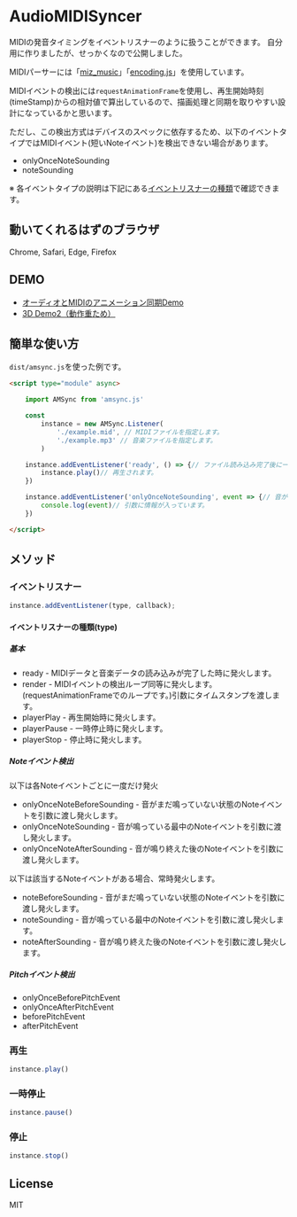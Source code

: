 # AudioMIDISyncer

MIDIの発音タイミングをイベントリスナーのように扱うことができます。
自分用に作りましたが、せっかくなので公開しました。

MIDIパーサーには「[miz_music](https://github.com/MizunagiKB/miz_music)」「[encoding.js](https://github.com/polygonplanet/encoding.js)」を使用しています。

MIDIイベントの検出には``requestAnimationFrame``を使用し、再生開始時刻(timeStamp)からの相対値で算出しているので、描画処理と同期を取りやすい設計になっているかと思います。

ただし、この検出方式はデバイスのスペックに依存するため、以下のイベントタイプではMIDIイベント(短いNoteイベント)を検出できない場合があります。

- onlyOnceNoteSounding
- noteSounding

※ 各イベントタイプの説明は下記にある[イベントリスナーの種類](#イベントリスナーの種類type)で確認できます。

## 動いてくれるはずのブラウザ

Chrome, Safari, Edge, Firefox

## DEMO

- [オーディオとMIDIのアニメーション同期Demo](https://demo.0db.jp/audio-midi-syncer/water-ripples/)
- [3D Demo2（動作重ため）](https://demo.0db.jp/audio-midi-syncer/3d-lines/)

## 簡単な使い方

``dist/amsync.js``を使った例です。

```html
<script type="module" async>

    import AMSync from 'amsync.js'

    const
        instance = new AMSync.Listener(
            './example.mid', // MIDIファイルを指定します。
            './example.mp3' // 音楽ファイルを指定します。
        )

    instance.addEventListener('ready', () => {// ファイル読み込み完了後に一度だけ発火します。
        instance.play()// 再生されます。
    })

    instance.addEventListener('onlyOnceNoteSounding', event => {// 音がなるタイミングで1度だけ発火します。
        console.log(event)// 引数に情報が入っています。
    })

</script>
```

## メソッド

### イベントリスナー

```js
instance.addEventListener(type, callback);
```

#### イベントリスナーの種類(type)

##### 基本

- ready - MIDIデータと音楽データの読み込みが完了した時に発火します。
- render - MIDIイベントの検出ループ同等に発火します。(requestAnimationFrameでのループです。)引数にタイムスタンプを渡します。
- playerPlay - 再生開始時に発火します。
- playerPause - 一時停止時に発火します。
- playerStop - 停止時に発火します。

##### Noteイベント検出

以下は各Noteイベントごとに一度だけ発火

- onlyOnceNoteBeforeSounding - 音がまだ鳴っていない状態のNoteイベントを引数に渡し発火します。
- onlyOnceNoteSounding - 音が鳴っている最中のNoteイベントを引数に渡し発火します。
- onlyOnceNoteAfterSounding - 音が鳴り終えた後のNoteイベントを引数に渡し発火します。

以下は該当するNoteイベントがある場合、常時発火します。

- noteBeforeSounding - 音がまだ鳴っていない状態のNoteイベントを引数に渡し発火します。
- noteSounding - 音が鳴っている最中のNoteイベントを引数に渡し発火します。
- noteAfterSounding - 音が鳴り終えた後のNoteイベントを引数に渡し発火します。

##### Pitchイベント検出

- onlyOnceBeforePitchEvent
- onlyOnceAfterPitchEvent
- beforePitchEvent
- afterPitchEvent

### 再生

```js
instance.play()
```

### 一時停止

```js
instance.pause()
```

### 停止

```js
instance.stop()
```

## License
MIT